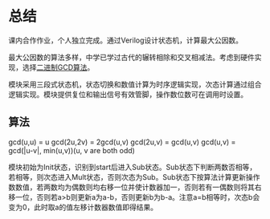 # 总结

课内合作作业，个人独立完成。通过Verilog设计状态机，计算最大公因数。

最大公因数的算法多样，中学已学过古代的辗转相除和交叉相减法。考虑到硬件实现，选择[二进制GCD算法](https://en.wikipedia.org/wiki/Binary_GCD_algorithm)。

模块采用三段式状态机，状态切换和数值计算为时序逻辑实现，次态计算通过组合逻辑实现。模块提供复位和输出信号有效管脚，操作数位数可在调用时设置。

## 算法

gcd(u,u) = u
gcd(2u,2v) = 2gcd(u,v)
gcd(2u,v) = gcd(u,v)
gcd(u,v) = gcd(|u-v|, min(u,v))(u, v are both odd)

模块初始为Init状态，识别到start后进入Sub状态。Sub状态下判断两数否相等，若相等，则次态进入Mult状态，否则次态为Sub。Sub状态下按算法计算更新操作数数值，若两数均为偶数则均右移一位并使计数器加一，否则若有一偶数则将其右移一位，否则若a>b则更新a为a-b，否则更新b为b-a。注意a=b相等时，次态b会变为0，此时取a的值左移计数器数值即得结果。
